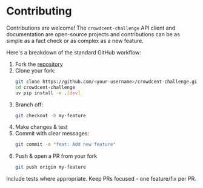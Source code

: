 # Contributing
Contributions are welcome! The `crowdcent-challenge` API client and documentation are open-source projects and contributions can be as simple as a fact check or as complex as a new feature.

Here's a breakdown of the standard GitHub workflow:

1. Fork the [repository](https://github.com/crowdcent/crowdcent-challenge)
2. Clone your fork:
   ```bash
   git clone https://github.com/<your-username>/crowdcent-challenge.git
   cd crowdcent-challenge
   uv pip install -e .[dev]
   ```
3. Branch off:
   ```bash
   git checkout -b my-feature
   ```
4. Make changes & test
5. Commit with clear messages:
   ```bash
   git commit -m "feat: Add new feature"
   ```
6. Push & open a PR from your fork
    ```bash
    git push origin my-feature
    ```

Include tests where appropriate. Keep PRs focused - one feature/fix per PR.